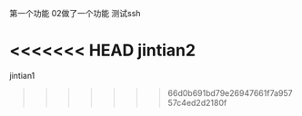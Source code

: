 ﻿第一个功能
02做了一个功能
测试ssh

<<<<<<< HEAD
jintian2
=======
jintian1
>>>>>>> 66d0b691bd79e26947661f7a95757c4ed2d2180f
